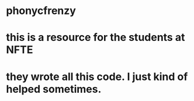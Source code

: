 # phonycfrenzy
# this is a resource for the students at NFTE
# they wrote all this code. I just kind of helped sometimes.
